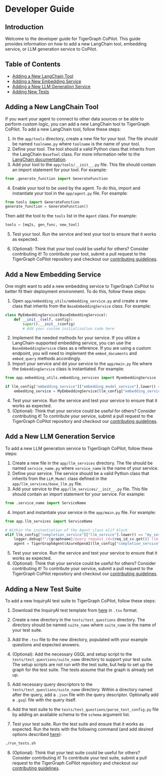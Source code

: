 # Developer Guide

## Introduction

Welcome to the developer guide for TigerGraph CoPilot. This guide provides information on how to add a new LangChain tool, embedding service, or LLM generation service to CoPilot.

## Table of Contents

- [Adding a New LangChain Tool](#adding-a-new-langchain-tool)
- [Adding a New Embedding Service](#embedding-a-service)
- [Adding a New LLM Generation Service](#adding-a-new-llm-generation-service)
- [Adding New Tests](#adding-a-new-test-suite)
  
## Adding a New LangChain Tool
If you want your agent to connect to other data sources or be able to perform custom logic, you can add a new LangChain tool to TigerGraph CoPilot. To add a new LangChain tool, follow these steps:
1. In the `app/tools` directory, create a new file for your tool. The file should be named `toolname.py` where `toolname` is the name of your tool.
2. Define your tool. The tool should a valid Python class that inherits from the LangChain `BaseTool` class. For more information refer to the [LangChain documentation](https://python.langchain.com/docs/modules/agents/tools/custom_tools#subclass-basetool).
3. Add your tool to the `app/tools/__init__.py` file. This file should contain an import statement for your tool. For example:
```python
from .generate_function import GenerateFunction
```
4. Enable your tool to be used by the agent. To do this, import and instantiate your tool in the `app/agent.py` file. For example:
```python
from tools import GenerateFunction
generate_function = GenerateFunction()
```

Then add the tool to the `tools` list in the `Agent` class. For example:
```python
tools = [mq2s, gen_func, new_tool]
```
5. Test your tool. Run the service and test your tool to ensure that it works as expected.

6. (Optional): Think that your tool could be useful for others? Consider contributing it! To contribute your tool, submit a pull request to the TigerGraph CoPilot repository and checkout our [contributing guidelines](./Contributing.md).

## Add a New Embedding Service
One might want to add a new embedding service to TigerGraph CoPilot to better fit their deployment environment. To do this, follow these steps:
1. Open `app/embedding_utils/embedding_service.py` and create a new class that inherits from the `BaseEmbeddingService` class. For example:
```python
class MyEmbeddingService(BaseEmbeddingService):
    def __init__(self, config):
        super().__init__(config)
        # Add your custom initialization code here
```
2. Implement the needed methods for your service. If you utilize a LangChain-supported embedding service, you can use the `BaseEmbeddingService` class as a reference. If you are using a custom endpoint, you will need to implement the `embed_documents` and `embed_query` methods accordingly.
3. Import your service and dd your service to the `app/main.py` file where the `EmbeddingService` class is instantiated. For example:
```python
from app.embedding_utils.embedding_services import MyembeddingService

if llm_config["embedding_service"]["embedding_model_service"].lower() == "MyEmbeddingService":
    embedding_service = MyEmbeddingService(llm_config["embedding_service"])
```
4. Test your service. Run the service and test your service to ensure that it works as expected.
5. (Optional): Think that your service could be useful for others? Consider contributing it! To contribute your service, submit a pull request to the TigerGraph CoPilot repository and checkout our [contributing guidelines](./Contributing.md).

## Add a New LLM Generation Service

To add a new LLM generation service to TigerGraph CoPilot, follow these steps:

1. Create a new file in the `app/llm_services` directory. The file should be named `service_name.py` where `service_name` is the name of your service.
2. Define your service. The service should be a valid Python class that inherits from the `LLM_Model` class defined in the `app/llm_services/base_llm.py` file.
3. Add your service to the `app/llm_services/__init__.py` file. This file should contain an import statement for your service. For example:
```python
from .service_name import ServiceName
```
4. Import and instantiate your service in the `app/main.py` file. For example:
```python
from app.llm_services import ServiceName

# Within the instantiation of the Agent class elif block
elif llm_config["completion_service"]["llm_service"].lower() == "my_service":
    logger.debug(f"/{graphname}/query request_id={req_id_cv.get()} llm_service=my_service agent created")
    agent = TigerGraphAgent(AzureOpenAI(llm_config["completion_service"]), conn, embedding_service, embedding_store)
```
5. Test your service. Run the service and test your service to ensure that it works as expected.
6. (Optional): Think that your service could be useful for others? Consider contributing it! To contribute your service, submit a pull request to the TigerGraph CoPilot repository and checkout our [contributing guidelines](./Contributing.md).

## Adding a New Test Suite
To add a new InquiryAI test suite to TigerGraph CoPilot, follow these steps:

1. Download the InquiryAI test template from [here](https://docs.google.com/spreadsheets/d/1wyEgRhWjmgv0xkLQPOIWd00s0FQPgQy_prI5fnSrC5I/edit?usp=sharing) in `.tsv` format.

2. Create a new directory in the `tests/test_questions` directory. The directory should be named `suite_name` where `suite_name` is the name of your test suite.

3. Add the `.tsv` file to the new directory, populated with your example questions and expected answers.

4. (Optional): Add the necessary GSQL and setup script to the `tests/test_questions/suite_name` directory to support your test suite. The setup scripts are not run with the test suite, but help to set up the graph for the test suite. The tests assume that the graph is already set up.

5. Add necessary query descriptors to the `tests/test_questions/suite_name` directory. Within a directory named after the query, add a `.json` file with the query descriptor. Optionally add a `.gsql` file with the query itself.

6. Add the test suite to the `tests/test_questions/parse_test_config.py` file by adding an available schema to the `schema` argument list.

7. Test your test suite. Run the test suite and ensure that it works as expected. Run the tests with the following command (and add desired options described [here](../README.md#test-script-options)):
```bash
./run_tests.sh
```

8. (Optional): Think that your test suite could be useful for others? Consider contributing it! To contribute your test suite, submit a pull request to the TigerGraph CoPilot repository and checkout our [contributing guidelines](./Contributing.md).
